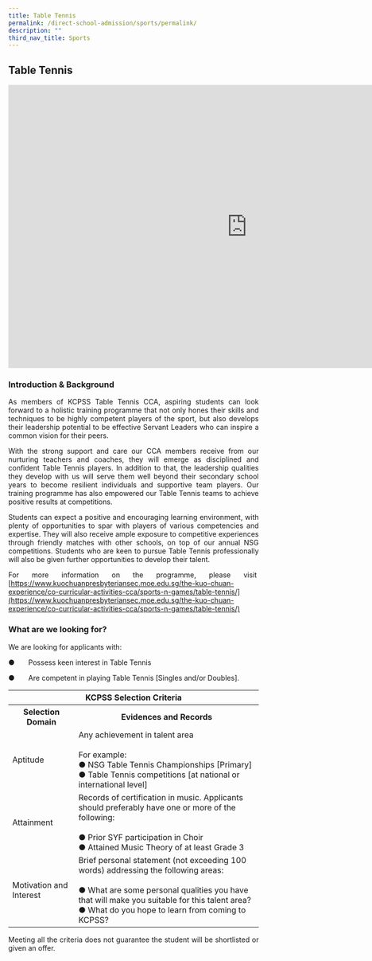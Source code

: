 ```yaml
---
title: Table Tennis
permalink: /direct-school-admission/sports/permalink/
description: ""
third_nav_title: Sports
---
```

## Table Tennis

<iframe allowfullscreen="true" height="569" width="960" frameborder="0" src="https://docs.google.com/presentation/d/e/2PACX-1vR0vpdOzsxZk7TOKKkNt99zPPh826K-NyG81XfEe_lpILkWpenWtRig6o6IzREIdbExMHza0fI622Uf/embed?start=true&amp;loop=true&amp;delayms=3000"></iframe>

### Introduction &amp; Background

<div align="justify">
	
As members of KCPSS Table Tennis CCA, aspiring students can look forward to a holistic training programme that not only hones their skills and techniques to be highly competent players of the sport, but also develops their leadership potential to be effective Servant Leaders who can inspire a common vision for their peers.

With the strong support and care our CCA members receive from our nurturing teachers and coaches, they will emerge as disciplined and confident Table Tennis players. In addition to that, the leadership qualities they develop with us will serve them well beyond their secondary school years to become resilient individuals and supportive team players. Our training programme has also empowered our Table Tennis teams to achieve positive results at competitions.

Students can expect a positive and encouraging learning environment, with plenty of opportunities to spar with players of various competencies and expertise. They will also receive ample exposure to competitive experiences through friendly matches with other schools, on top of our annual NSG competitions. Students who are keen to pursue Table Tennis professionally will also be given further opportunities to develop their talent.   

For more information on the programme, please visit&nbsp;
[https://www.kuochuanpresbyteriansec.moe.edu.sg/the-kuo-chuan-experience/co-curricular-activities-cca/sports-n-games/table-tennis/](https://www.kuochuanpresbyteriansec.moe.edu.sg/the-kuo-chuan-experience/co-curricular-activities-cca/sports-n-games/table-tennis/)

### What are we looking for?


We are looking for applicants with:

●&nbsp;&nbsp;&nbsp;&nbsp;&nbsp;&nbsp;&nbsp;Possess keen interest in Table Tennis  

●&nbsp;&nbsp;&nbsp;&nbsp;&nbsp;&nbsp;&nbsp;Are competent in playing Table Tennis [Singles and/or Doubles].



<table>
<thead>
  <tr>
    <th colspan="2">KCPSS Selection Criteria</th>
  </tr>
</thead>
<tbody>
  <tr>
    <th>Selection Domain</th>
    <th>Evidences and Records</th>
  </tr>
  <tr>
    <td>Aptitude</td>
    <td>Any achievement in talent area<br> <br>For example:<br>●       NSG Table Tennis Championships [Primary]<br>●       Table Tennis competitions [at national or international level]</td>
  </tr>
  <tr>
    <td>Attainment</td>
    <td>Records of certification in music. Applicants should preferably have one or more of the following:<br> <br>●       Prior SYF participation in Choir<br>●       Attained Music Theory of at least Grade 3</td>
  </tr>
  <tr>
    <td>Motivation and Interest</td>
    <td>Brief personal statement (not exceeding 100 words) addressing the following areas:<br> <br>●       What are some personal qualities you have that will make you suitable for this talent area?<br>●       What do you hope to learn from coming to KCPSS?</td>
  </tr>
</tbody>
</table>

Meeting all the criteria does not guarantee the student will be shortlisted or given an offer.
	</div>